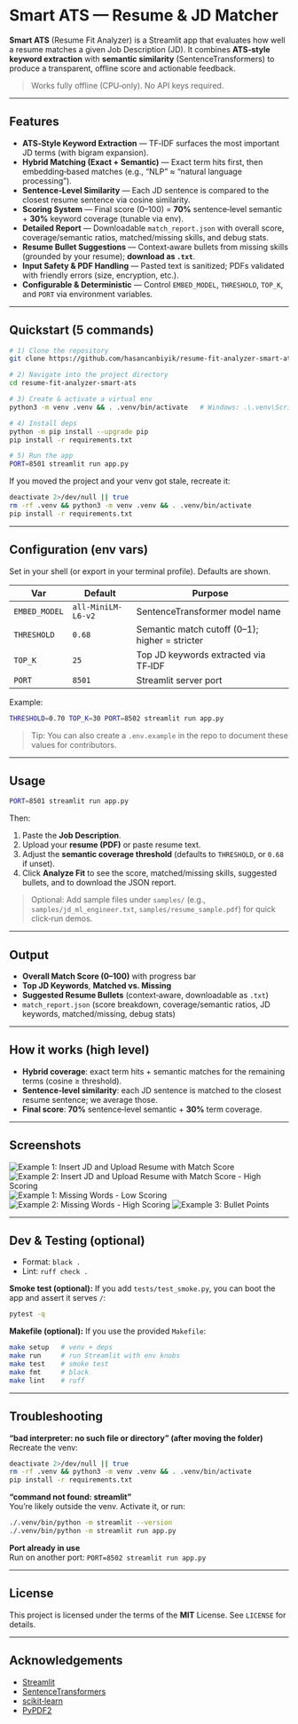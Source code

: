 # Smart ATS — Resume & JD Matcher

**Smart ATS** (Resume Fit Analyzer) is a Streamlit app that evaluates how well a resume matches a given Job Description (JD). It combines **ATS‑style keyword extraction** with **semantic similarity** (SentenceTransformers) to produce a transparent, offline score and actionable feedback.

> Works fully offline (CPU‑only). No API keys required.

---

## Features

- **ATS‑Style Keyword Extraction** — TF‑IDF surfaces the most important JD terms (with bigram expansion).
- **Hybrid Matching (Exact + Semantic)** — Exact term hits first, then embedding‑based matches (e.g., “NLP” ≈ “natural language processing”).
- **Sentence‑Level Similarity** — Each JD sentence is compared to the closest resume sentence via cosine similarity.
- **Scoring System** — Final score (0–100) = **70%** sentence‑level semantic + **30%** keyword coverage (tunable via env).
- **Detailed Report** — Downloadable `match_report.json` with overall score, coverage/semantic ratios, matched/missing skills, and debug stats.
- **Resume Bullet Suggestions** — Context‑aware bullets from missing skills (grounded by your resume); **download as `.txt`**.
- **Input Safety & PDF Handling** — Pasted text is sanitized; PDFs validated with friendly errors (size, encryption, etc.).
- **Configurable & Deterministic** — Control `EMBED_MODEL`, `THRESHOLD`, `TOP_K`, and `PORT` via environment variables.

---

## Quickstart (5 commands)

```bash
# 1) Clone the repository
git clone https://github.com/hasancanbiyik/resume-fit-analyzer-smart-ats.git

# 2) Navigate into the project directory
cd resume-fit-analyzer-smart-ats

# 3) Create & activate a virtual env
python3 -m venv .venv && . .venv/bin/activate   # Windows: .\.venv\Scripts\Activate.ps1

# 4) Install deps
python -m pip install --upgrade pip
pip install -r requirements.txt

# 5) Run the app
PORT=8501 streamlit run app.py
```

If you moved the project and your venv got stale, recreate it:
```bash
deactivate 2>/dev/null || true
rm -rf .venv && python3 -m venv .venv && . .venv/bin/activate
pip install -r requirements.txt
```

---

## Configuration (env vars)

Set in your shell (or export in your terminal profile). Defaults are shown.

| Var           | Default             | Purpose |
|---------------|---------------------|---------|
| `EMBED_MODEL` | `all-MiniLM-L6-v2`  | SentenceTransformer model name |
| `THRESHOLD`   | `0.68`              | Semantic match cutoff (0–1); higher = stricter |
| `TOP_K`       | `25`                | Top JD keywords extracted via TF‑IDF |
| `PORT`        | `8501`              | Streamlit server port |

Example:
```bash
THRESHOLD=0.70 TOP_K=30 PORT=8502 streamlit run app.py
```

> Tip: You can also create a `.env.example` in the repo to document these values for contributors.

---

## Usage

```bash
PORT=8501 streamlit run app.py
```

Then:

1. Paste the **Job Description**.
2. Upload your **resume (PDF)** or paste resume text.
3. Adjust the **semantic coverage threshold** (defaults to `THRESHOLD`, or `0.68` if unset).
4. Click **Analyze Fit** to see the score, matched/missing skills, suggested bullets, and to download the JSON report.

> Optional: Add sample files under `samples/` (e.g., `samples/jd_ml_engineer.txt`, `samples/resume_sample.pdf`) for quick click‑run demos.

---

## Output

- **Overall Match Score (0–100)** with progress bar
- **Top JD Keywords**, **Matched vs. Missing**
- **Suggested Resume Bullets** (context‑aware, downloadable as `.txt`)
- `match_report.json` (score breakdown, coverage/semantic ratios, JD keywords, matched/missing, debug stats)

---

## How it works (high level)

- **Hybrid coverage**: exact term hits + semantic matches for the remaining terms (cosine ≥ threshold).  
- **Sentence‑level similarity**: each JD sentence is matched to the closest resume sentence; we average those.  
- **Final score**: **70%** sentence‑level semantic + **30%** term coverage.


---

## Screenshots

![Example 1: Insert JD and Upload Resume with Match Score](screenshots/example_1.png)
![Example 2: Insert JD and Upload Resume with Match Score - High Scoring](screenshots/example_2.png)
![Example 1: Missing Words - Low Scoring](screenshots/example_1_missing_words.png)
![Example 2: Missing Words - High Scoring](screenshots/example_2_missing_words.png)
![Example 3: Bullet Points](screenshots/example_3_professional_bullets.png)

---

## Dev & Testing (optional)

- Format: `black .`  
- Lint: `ruff check .`  

**Smoke test (optional):**
If you add `tests/test_smoke.py`, you can boot the app and assert it serves `/`:
```bash
pytest -q
```

**Makefile (optional):**
If you use the provided `Makefile`:
```bash
make setup   # venv + deps
make run     # run Streamlit with env knobs
make test    # smoke test
make fmt     # black
make lint    # ruff
```

---

## Troubleshooting

**“bad interpreter: no such file or directory” (after moving the folder)**  
Recreate the venv:
```bash
deactivate 2>/dev/null || true
rm -rf .venv && python3 -m venv .venv && . .venv/bin/activate
pip install -r requirements.txt
```

**“command not found: streamlit”**  
You’re likely outside the venv. Activate it, or run:  
```bash
./.venv/bin/python -m streamlit --version
./.venv/bin/python -m streamlit run app.py
```

**Port already in use**  
Run on another port: `PORT=8502 streamlit run app.py`

---

## License

This project is licensed under the terms of the **MIT** License. See `LICENSE` for details.

---

## Acknowledgements

- [Streamlit](https://streamlit.io/)
- [SentenceTransformers](https://www.sbert.net/)
- [scikit‑learn](https://scikit-learn.org/)
- [PyPDF2](https://pypi.org/project/PyPDF2/)
